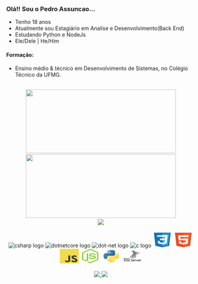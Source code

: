 ### Olá!! Sou o Pedro Assuncao...


<ul>
  <li>Tenho 18 anos</li>
  <li>Atualmente sou Estagiário em Analise e Desenvolvimento(Back End)</li>
  <li>Estudando Python e NodeJs</li>
  <li>Ele/Dele | He/Him</li>
</ul>

#### Formação:
- Ensino médio & técnico em Desenvolvimento de Sistemas, no Colégio Técnico da UFMG.

<br>

<div align="center">
  <a href="https://github.com/PedroHenAssuncao">
    <img height="170em" width = "400" src="https://github-readme-stats.vercel.app/api?username=PedroHenAssuncao&show_icons=true&theme=dracula&include_all_commits=true&count_private=true"/>
    <img height="170em" width = "400" src="https://github-readme-stats.vercel.app/api/top-langs/?username=PedroHenAssuncao&layout=compact&langs_count=7&theme=dracula"/>
    </br>
    <img height="180em" src="http://github-readme-streak-stats.herokuapp.com?user=PedroHenAssuncao&theme=dracula&date_format=j%20M%5B%20Y%5D"/>
  </a>
</div>

<div align="center" style="display: inline_block"><br>
  <img src="https://cdn.jsdelivr.net/gh/devicons/devicon/icons/csharp/csharp-original.svg" height="40" width="52" alt="csharp logo"  />
  <img src="https://cdn.jsdelivr.net/gh/devicons/devicon/icons/dotnetcore/dotnetcore-original.svg" height="40" width="52" alt="dotnetcore logo"  />
  <img src="https://cdn.jsdelivr.net/gh/devicons/devicon/icons/dot-net/dot-net-original.svg" height="40" width="52" alt="dot-net logo"  />
  <img src="https://cdn.jsdelivr.net/gh/devicons/devicon/icons/c/c-original.svg" height="40" width="52" alt="c logo"  />
  <img src="https://github.com/devicons/devicon/blob/master/icons/css3/css3-original.svg" height="40" width="52" alt="css logo"  />
  <img src="https://github.com/devicons/devicon/blob/master/icons/html5/html5-original.svg" height="40" width="52" alt="html logo"  />
  <img src="https://github.com/devicons/devicon/blob/master/icons/javascript/javascript-original.svg" height="40" width="52" alt="js logo"  />
  <img src="https://github.com/devicons/devicon/blob/master/icons/nodejs/nodejs-original.svg" height="40" width="52" alt="nodejs logo"  />
  <img src="https://github.com/devicons/devicon/blob/master/icons/python/python-original.svg" height="40" width="52" alt="python logo"  />
  <img src="https://github.com/devicons/devicon/blob/master/icons/microsoftsqlserver/microsoftsqlserver-plain-wordmark.svg" height="40" width="52" alt="sqlServer logo"  />
</div>

<br>

<div align="center"> 

  <a href="https://www.linkedin.com/in/pedro-henrique-assun%C3%A7%C3%A3o-2b9283206" target="_blank">
  <img width="140" src="https://img.shields.io/badge/-LinkedIn-%230077B5?style=for-the-badge&logo=linkedin&logoColor=white" target="_blank"> </a>  
  <a href="mailto:PedroHen.assuncao@gmail.com">
  <img width="110" src="https://img.shields.io/badge/-Gmail-%23333?style=for-the-badge&logo=gmail&logoColor=white" target="_blank"> </a>

</div>
